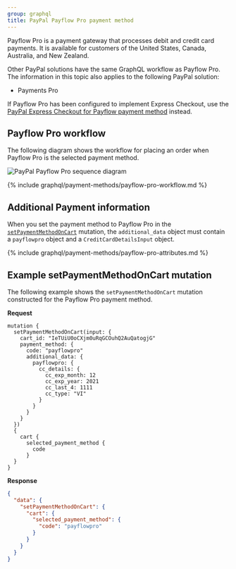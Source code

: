 ```yaml
---
group: graphql
title: PayPal Payflow Pro payment method
---
```


Payflow Pro is a payment gateway that processes debit and credit card payments. It is available for customers of the United States, Canada, Australia, and New Zealand.

Other PayPal solutions have the same GraphQL workflow as Payflow Pro. The information in this topic also applies to the following PayPal solution:

-  Payments Pro

If Payflow Pro has been configured to implement Express Checkout, use the [PayPal Express Checkout for Payflow payment method]({{page.baseurl}}/payment-methods/payflow-express.html) instead.

## Payflow Pro workflow

The following diagram shows the workflow for placing an order when Payflow Pro is the selected payment method.

![PayPal Payflow Pro sequence diagram]({{site.baseurl}}/common/images/graphql/paypal-payflow-pro.svg)

{% include graphql/payment-methods/payflow-pro-workflow.md %}

## Additional Payment information

When you set the payment method to Payflow Pro in the [`setPaymentMethodOnCart`]({{page.baseurl}}/graphql/reference/quote-payment-method.html) mutation, the `additional_data` object must contain a `payflowpro` object and a `CreditCardDetailsInput` object.

{% include graphql/payment-methods/payflow-pro-attributes.md %}

## Example setPaymentMethodOnCart mutation

The following example shows the `setPaymentMethodOnCart` mutation constructed for the Payflow Pro payment method.

**Request**

```text
mutation {
  setPaymentMethodOnCart(input: {
    cart_id: "IeTUiU0oCXjm0uRqGCOuhQ2AuQatogjG"
    payment_method: {
      code: "payflowpro"
      additional_data: {
        payflowpro: {
          cc_details: {
            cc_exp_month: 12
            cc_exp_year: 2021
            cc_last_4: 1111
            cc_type: "VI"
          }
        }
      }
    }
  })
  {
    cart {
      selected_payment_method {
        code
      }
  }
}
```

**Response**

```json
{
  "data": {
    "setPaymentMethodOnCart": {
      "cart": {
        "selected_payment_method": {
          "code": "payflowpro"
        }
      }
    }
  }
}
```
